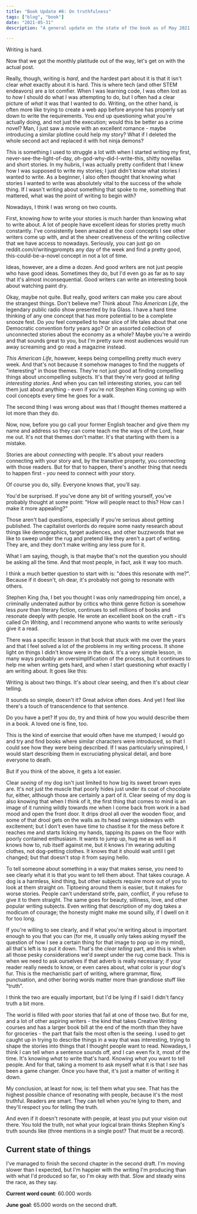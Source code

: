 ```yaml
---
title: "Book Update #8: On truthfulness"
tags: ["blog", "book"]
date: "2021-05-31"
description: "A general update on the state of the book as of May 2021, and a reflection on writing truthfully."

---
```


Writing is hard.

Now that we got the monthly platitude out of the way, let's get on with the actual post.

Really, though, writing is *hard*, and the hardest part about it is that it isn't clear *what* exactly about it is hard. This is where tech (and other STEM endeavors) are a lot comfier. When I was learning code, I was often lost as to *how* I should do what I was attempting to do, but I often had a clear picture of *what* it was that I wanted to do. Writing, on the other hand, is often more like trying to create a web app before anyone has properly sat down to write the requirements. You end up questioning what you're actually doing, and not just the execution; would this be better as a crime novel? Man, I just saw a movie with an excellent romance - maybe introducing a similar plotline could help my story? What if I deleted the whole second act and replaced it with hot ninja demons? 

This is something I used to struggle a lot with when I started writing my first, never-see-the-light-of-day, oh-god-why-did-I-write-this, shitty novellas and short stories. In my hubris, I was actually pretty confident that I knew how I was supposed to write my stories; I just didn't know what stories I wanted to write. As a beginner, I also often thought that knowing what stories I wanted to write was absolutely vital to the success of the whole thing. If I wasn't writing about something that spoke to me, something that mattered, what was the point of writing to begin with? 

Nowadays, I think I was wrong on two counts. 

First, knowing *how* to write your stories is much harder than knowing what to write about. A lot of people have excellent ideas for stories pretty much constantly. I've consistently been amazed at the cool concepts I see other writers come up with, and at the sheer creativeness of the writing collective that we have access to nowadays. Seriously, you can just go on reddit.com/r/writingprompts any day of the week and find a pretty good, this-could-be-a-novel concept in not a lot of time.

Ideas, however, are a dime a dozen. And good writers are not just people who have good ideas. Sometimes they do, but I'd even go as far as to say that it's almost inconsequential. Good writers can write an interesting book about watching paint dry. 

Okay, maybe not quite. But really, good writers can make you care about the strangest things. Don't believe me? Think about *This American Life*, the legendary public radio show presented by Ira Glass. I have a hard time thinking of any one concept that has more potential to be a complete snooze fest. Do *you* feel compelled to hear slice of life tales about that one Democratic convention forty years ago? Or an assorted collection of unconnected stories about the economy as a whole? Maybe you're a weirdo and that sounds great to you, but I'm pretty sure most audiences would run away screaming and go read a magazine instead. 

*This American Life*, however, keeps being compelling pretty much every week. And that's not because it somehow manages to find the nuggets of "interesting" in those themes. They're not just good at finding compelling things about uncompelling subjects. It's that they're very good at *telling interesting stories*. And when you can tell interesting stories, you can tell them just about anything - even if you're not Stephen King coming up with cool concepts every time he goes for a walk.

The second thing I was wrong about was that I thought themes mattered a lot more than they do. 

Now, now, before you go call your former English teacher and give them my name and address so they can come teach me the ways of the Lord, hear me out. It's not that themes don't matter. It's that starting with them is a mistake.

Stories are about *connecting* with people. It's about your readers connecting with your story and, by the transitive property, you connecting with those readers. But for that to happen, there's another thing that needs to happen first - *you* need to connect with *your* story.

Of course you do, silly. Everyone knows that, you'll say.

You'd be surprised. If you've done any bit of writing yourself, you've probably thought at some point: "How will people react to this? How can I make it more appealing?"

Those aren't bad questions, especially if you're serious about getting published. The capitalist overlords do require some nasty research about things like demographics, target audiences, and other buzzwords that we like to sweep under the rug and pretend like they aren't a part of writing. They are, and they don't make writing any less pure for it. 

What I am saying, though, is that maybe that's not the question you should be asking all the time. And that most people, in fact, ask it way too much.

I think a much better question to start with is: "does this resonate with me?". Because if it doesn't, oh dear, it's probably not going to resonate with others.

Stephen King (ha, I bet you thought I was only namedropping him once), a criminally underrated author by critics who think genre fiction is somehow less *pure* than literary fiction, continues to sell millions of books and resonate deeply with people. He wrote an excellent book on the craft - it's called *On Writing*, and I recommend anyone who wants to write seriously give it a read. 

There was a specific lesson in that book that stuck with me over the years and that I feel solved a lot of the problems in my writing process. It shone light on things I didn't know were in the dark. It's a very simple lesson, in many ways probably an oversimplification of the process, but it continues to help me when writing gets hard, and when I start questioning *what* exactly I am writing about. It goes like this:

Writing is about two things. It's about clear seeing, and then it's about clear telling. 

It sounds so simple, doesn't it? Great advice often does. And yet I feel like there's a touch of transcendence to that sentence.

Do you have a pet? If you do, try and think of how you would describe them in a book. A loved one is fine, too. 

This is the kind of exercise that would often have me stumped; I would go and try and find books where similar characters were introduced, so that I could see how they were being described. If I was particularly uninspired, I would start describing them in excruciating physical detail, and bore everyone to death. 

But if you think of the above, it gets a lot easier. 

Clear *seeing* of my dog isn't just limited to how big its sweet brown eyes are. It's not just the muscle that poorly hides just under its coat of chocolate fur, either, although those are certainly a part of it. Clear seeing of my dog is also knowing that when I think of it, the first thing that comes to mind is an image of it running wildly towards me when I come back from work in a bad mood and open the front door. It drips drool all over the wooden floor, and some of that drool gets on the walls as its head swings sideways with excitement; but I don't even have time to chastise it for the mess before it reaches me and starts licking my hands, tapping its paws on the floor with poorly contained enthusiasm. It wants to jump up, hug me as well as it knows how to, rub itself against me, but it knows I'm wearing adulting clothes, not dog-petting clothes. It knows that it should wait until I get changed; but that doesn't stop it from saying hello.

To tell someone about something in a way that makes sense, you need to see clearly what it is that you want to tell them about. That takes courage. A dog is a harmless, kind thing, but other subjects require more out of you to look at them straight on. Tiptoeing around them is easier, but it makes for worse stories. People can't understand strife, pain, conflict, if you refuse to give it to them straight. The same goes for beauty, silliness, love, and other popular writing subjects. Even writing that description of my dog takes a modicum of courage; the honesty might make me sound silly, if I dwell on it for too long.

If you're willing to see clearly, and if what you're writing about is important enough to you that you can (for me, it usually only takes asking myself the question of how I see a certain thing for that image to pop up in my mind), all that's left is to put it down. That's the *clear telling* part, and this is when all those pesky considerations we'd swept under the rug come back. This is when we need to ask ourselves if that adverb is really necessary; if your reader really needs to know, or even cares about, what color is your dog's fur. This is the mechanistic part of writing, where grammar, flow, punctuation, and other boring words matter more than grandiose stuff like "truth". 

I think the two are equally important, but I'd be lying if I said I didn't fancy truth a bit more.
 
The world is filled with poor stories that fail at one of those two. But for me, and a lot of other aspiring writers - the kind that takes Creative Writing courses and has a larger book bill at the end of the month than they have for groceries - the part that fails the most often is the seeing. I used to get caught up in trying to describe things in a way that was interesting, trying to shape the stories into things that I thought people want to read. Nowadays, I think I can tell when a sentence sounds off, and I can even fix it, most of the time. It's knowing *what* to write that's hard. Knowing *what* you want to tell people. And for that, taking a moment to ask myself what it is that I *see* has been a game changer. Once you have that, it's just a matter of writing it down.

My conclusion, at least for now, is: tell them what you see. That has the highest possible chance of resonating with people, because it's the most truthful. Readers are smart. They can tell when you're lying to them, and they'll respect you for telling the truth. 

And even if it doesn't resonate with people, at least you put your vision out there. You told the truth, not what your logical brain thinks Stephen King's truth sounds like (three mentions in a single post? That must be a record).

## Current state of things

I've managed to finish the second chapter in the second draft. I'm moving slower than I expected, but I'm happier with the writing I'm producing than with what I'd produced so far, so I'm okay with that. Slow and steady wins the race, as they say.

**Current word count**: 60.000 words


**June goal**: 65.000 words on the second draft.